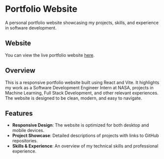 
# Portfolio Website

A personal portfolio website showcasing my projects, skills, and experience in software development.


## Website
You can view the live portfolio website [here](https://pvels.com/).


## Overview
This is a responsive portfolio website built using React and Vite. It highlights my work as a Software Development Engineer Intern at NASA, projects in Machine Learning, Full Stack Development, and other relevant experiences. The website is designed to be clean, modern, and easy to navigate.


## Features
- **Responsive Design**: The website is optimized for both desktop and mobile devices.
- **Project Showcase**: Detailed descriptions of projects with links to GitHub repositories.
- **Skills & Experience**: An overview of my technical skills and professional experience.
